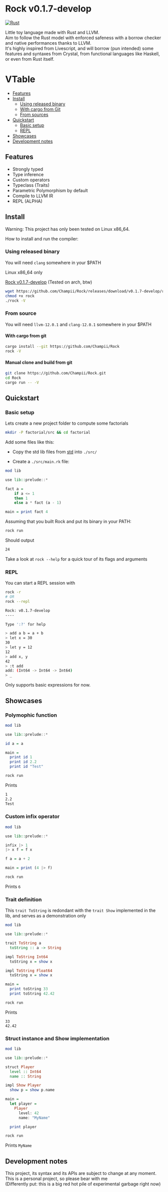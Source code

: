 # Rock v0.1.7-develop

[![Rust](https://github.com/Champii/Rock/actions/workflows/rust.yml/badge.svg?branch=develop)](https://github.com/Champii/Rock/actions/workflows/rust.yml)

Little toy language made with Rust and LLVM.  
Aim to follow the Rust model with enforced safeness with a borrow checker and native performances thanks to LLVM.  
It's highly inspired from Livescript, and will borrow (pun intended) some features and syntaxes from Crystal, from functional languages like Haskell, or even from Rust itself.

# VTable
- [Features]( #features )
- [Install]( #install )
    - [Using released binary]( #using-released-binary )
    - [With cargo from Git]( #with-cargo-from-git )
    - [From sources]( #from-sources )
- [Quickstart]( #quickstart )
  - [Basic setup]( #basic-setup )
  - [REPL]( #repl )
- [Showcases]( #showcases )
- [Development notes]( #development-notes )

## Features

- Strongly typed
- Type inference
- Custom operators
- Typeclass (Traits)
- Parametric Polymorphism by default
- Compile to LLVM IR
- REPL (ALPHA)

## Install

Warning: This project has only been tested on Linux x86_64.

How to install and run the compiler:

### Using released binary 

You will need `clang` somewhere in your $PATH

Linux x86_64 only

[Rock v0.1.7-develop](https://github.com/Champii/Rock/releases/download/v0.1.7-develop/rock) (Tested on arch, btw)

``` sh
wget https://github.com/Champii/Rock/releases/download/v0.1.7-develop/rock
chmod +x rock
./rock -V
```

### From source

You will need `llvm-12.0.1` and `clang-12.0.1` somewhere in your $PATH

#### With cargo from git

``` sh
cargo install --git https://github.com/Champii/Rock
rock -V
```

#### Manual clone and build from git

``` sh
git clone https://github.com/Champii/Rock.git
cd Rock
cargo run -- -V
```

## Quickstart

### Basic setup

Lets create a new project folder to compute some factorials

``` sh
mkdir -P factorial/src && cd factorial
```

Add some files like this:

- Copy the std lib files from [std](https://github.com/Champii/Rock/blob/master/std/src) into `./src/`

- Create a `./src/main.rk` file:

```haskell
mod lib

use lib::prelude::*

fact a =
    if a <= 1
    then 1
    else a * fact (a - 1)

main = print fact 4
```

Assuming that you built Rock and put its binary in your PATH:

``` sh
rock run
```

Should output

``` sh
24
```

Take a look at `rock --help` for a quick tour of its flags and arguments

### REPL

You can start a REPL session with 

``` sh
rock -r
# OR
rock --repl
```

``` sh
Rock: v0.1.7-develop
----

Type ':?' for help

> add a b = a + b
> let x = 30
30
> let y = 12
12
> add x, y
42
> :t add
add: (Int64 -> Int64 -> Int64)
> _
```

Only supports basic expressions for now.

## Showcases

### Polymophic function


``` haskell
mod lib

use lib::prelude::*

id a = a

main =
  print id 1
  print id 2.2
  print id "Test"
```

``` sh
rock run
```

Prints 

``` sh
1
2.2
Test
```

### Custom infix operator

``` haskell
mod lib

use lib::prelude::*

infix |> 1
|> x f = f x

f a = a + 2

main = print (4 |> f)
```

``` sh
rock run
```

Prints `6`

### Trait definition

This `trait ToString` is redondant with the `trait Show` implemented in the lib, and serves as a demonstration only

``` haskell
mod lib

use lib::prelude::*

trait ToString a
  toString :: a -> String

impl ToString Int64
  toString x = show x

impl ToString Float64
  toString x = show x

main =
  print toString 33
  print toString 42.42

```

``` sh
rock run
```

Prints 

```
33
42.42
```

### Struct instance and Show implementation

``` haskell
mod lib

use lib::prelude::*

struct Player
  level :: Int64
  name :: String

impl Show Player
  show p = show p.name

main =
  let player = 
    Player
      level: 42
      name: "MyName"

  print player
```

``` sh
rock run
```

Prints `MyName`

## Development notes

This project, its syntax and its APIs are subject to change at any moment.  
This is a personal project, so please bear with me  
(Differently put: this is a big red hot pile of experimental garbage right now)
